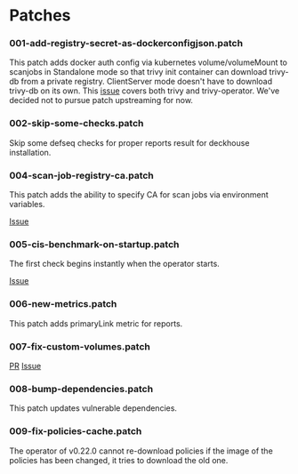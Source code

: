 # Patches

### 001-add-registry-secret-as-dockerconfigjson.patch

This patch adds docker auth config via kubernetes volume/volumeMount to scanjobs in Standalone mode so that trivy init container can download trivy-db from a private registry. ClientServer mode doesn't have to download trivy-db on its own.
This [issue](https://github.com/aquasecurity/trivy-operator/issues/695) covers both trivy and trivy-operator. We've decided not to pursue patch upstreaming for now.

### 002-skip-some-checks.patch

Skip some defseq checks for proper reports result for deckhouse installation.


### 004-scan-job-registry-ca.patch

This patch adds the ability to specify CA for scan jobs via environment variables.

[Issue](https://github.com/deckhouse/deckhouse/issues/4950)


### 005-cis-benchmark-on-startup.patch

The first check begins instantly when the operator starts.

[Issue](https://github.com/deckhouse/deckhouse/issues/5174)

### 006-new-metrics.patch

This patch adds primaryLink metric for reports.

### 007-fix-custom-volumes.patch

[PR](https://github.com/aquasecurity/trivy-operator/pull/2241)
[Issue](https://github.com/aquasecurity/trivy-operator/issues/2240)

### 008-bump-dependencies.patch

This patch updates vulnerable dependencies.

### 009-fix-policies-cache.patch

The operator of v0.22.0 cannot re-download policies if the image of the policies has been changed, it tries to download the old one.
